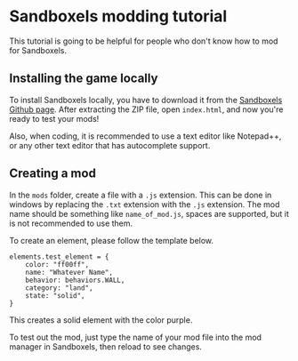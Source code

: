 # Sandboxels modding tutorial
This tutorial is going to be helpful for people who don't know how to mod for Sandboxels.

## Installing the game locally
To install Sandboxels locally, you have to download it from the [Sandboxels Github page](https://www.github.com/R74nCom/sandboxels). After extracting the ZIP file, open `index.html`, and now you're ready to test your mods!

Also, when coding, it is recommended to use a text editor like Notepad++, or any other text editor that has autocomplete support.

## Creating a mod
In the `mods` folder, create a file with a `.js` extension. This can be done in windows by replacing the `.txt` extension with the `.js` extension. The mod name should be something like `name_of_mod.js`, spaces are supported, but it is not recommended to use them.

To create an element, please follow the template below.
```
elements.test_element = {
    color: "ff00ff",
    name: "Whatever Name",
    behavior: behaviors.WALL,
    category: "land",
    state: "solid",
}
```
This creates a solid element with the color purple.

To test out the mod, just type the name of your mod file into the mod manager in Sandboxels, then reload to see changes.
